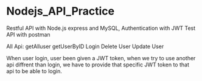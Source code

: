 # Nodejs_API_Practice

Restful API with  Node.js express and MySQL, Authentication with JWT 
Test API with postman

All Api:
getAlluser
getUserByID
Login
Delete User
Update User

When user login, user been given a JWT token, when we try to use another api diffrent than login, we have to provide 
that specific JWT token to that api to be able to login.
